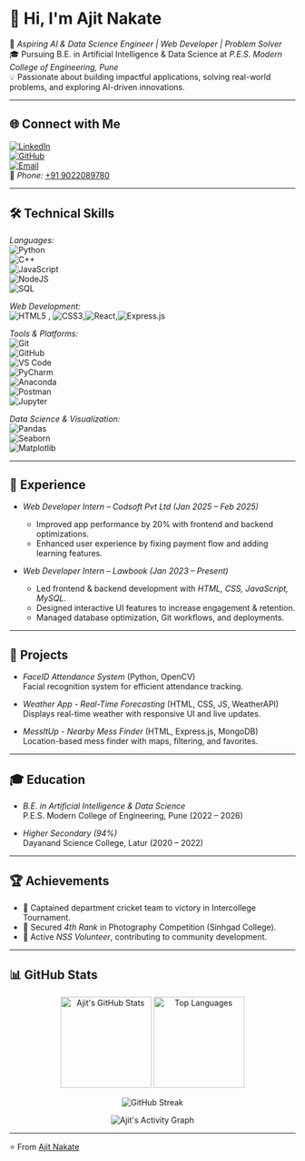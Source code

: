 # 👋 Hi, I'm Ajit Nakate  

🚀 *Aspiring AI & Data Science Engineer | Web Developer | Problem Solver*  
🎓 Pursuing B.E. in Artificial Intelligence & Data Science at *P.E.S. Modern College of Engineering, Pune*  
💡 Passionate about building impactful applications, solving real-world problems, and exploring AI-driven innovations.  

---

## 🌐 Connect with Me  
[![LinkedIn](https://img.shields.io/badge/LinkedIn-0A66C2?logo=linkedin&logoColor=white)](http://www.linkedin.com/in/ajit-nakate-6156652a6)  
[![GitHub](https://img.shields.io/badge/GitHub-171515?logo=github&logoColor=white)](https://github.com/aj2k4)  
[![Email](https://img.shields.io/badge/Gmail-D14836?logo=gmail&logoColor=white)](mailto:ajitnakate3@gmail.com)  
📱 *Phone:* [+91 9022089780](tel:+919022089780)  

---

## 🛠 Technical Skills  

*Languages:*  
![Python](https://img.shields.io/badge/Python-3776AB?logo=python&logoColor=white)  
![C++](https://img.shields.io/badge/C++-00599C?logo=cplusplus&logoColor=white)  
![JavaScript](https://img.shields.io/badge/JavaScript-F7DF1E?logo=javascript&logoColor=black)  
![NodeJS](https://img.shields.io/badge/Node.js-339933?logo=node.js&logoColor=white)  
![SQL](https://img.shields.io/badge/SQL-336791?logo=postgresql&logoColor=white)  

*Web Development:*  
![HTML5](https://img.shields.io/badge/HTML5-E34F26?logo=html5&logoColor=white) , ![CSS3](https://img.shields.io/badge/CSS3-1572B6?logo=css3&logoColor=white),![React](https://img.shields.io/badge/React-61DAFB?logo=react&logoColor=black),![Express.js](https://img.shields.io/badge/Express.js-000000?logo=express&logoColor=white) 
 
 
 

*Tools & Platforms:*  
![Git](https://img.shields.io/badge/Git-F05032?logo=git&logoColor=white)  
![GitHub](https://img.shields.io/badge/GitHub-171515?logo=github&logoColor=white)  
![VS Code](https://img.shields.io/badge/VS_Code-007ACC?logo=visualstudiocode&logoColor=white)  
![PyCharm](https://img.shields.io/badge/PyCharm-21D789?logo=pycharm&logoColor=black)  
![Anaconda](https://img.shields.io/badge/Anaconda-44A833?logo=anaconda&logoColor=white)  
![Postman](https://img.shields.io/badge/Postman-FF6C37?logo=postman&logoColor=white)  
![Jupyter](https://img.shields.io/badge/Jupyter-F37626?logo=jupyter&logoColor=white)  

*Data Science & Visualization:*  
![Pandas](https://img.shields.io/badge/Pandas-150458?logo=pandas&logoColor=white)  
![Seaborn](https://img.shields.io/badge/Seaborn-3776AB?logoColor=white)  
![Matplotlib](https://img.shields.io/badge/Matplotlib-0C55A5?logoColor=white)  

---

## 💼 Experience  

- *Web Developer Intern – Codsoft Pvt Ltd (Jan 2025 – Feb 2025)*  
  - Improved app performance by 20% with frontend and backend optimizations.  
  - Enhanced user experience by fixing payment flow and adding learning features.  

- *Web Developer Intern – Lawbook (Jan 2023 – Present)*  
  - Led frontend & backend development with *HTML, CSS, JavaScript, MySQL*.  
  - Designed interactive UI features to increase engagement & retention.  
  - Managed database optimization, Git workflows, and deployments.  

---

## 🚀 Projects  

- *FaceID Attendance System* (Python, OpenCV)  
  Facial recognition system for efficient attendance tracking.  

- *Weather App - Real-Time Forecasting* (HTML, CSS, JS, WeatherAPI)  
  Displays real-time weather with responsive UI and live updates.  

- *MessItUp - Nearby Mess Finder* (HTML, Express.js, MongoDB)  
  Location-based mess finder with maps, filtering, and favorites.  

---

## 🎓 Education  

- *B.E. in Artificial Intelligence & Data Science*  
  P.E.S. Modern College of Engineering, Pune (2022 – 2026)  

- *Higher Secondary (94%)*  
  Dayanand Science College, Latur (2020 – 2022)  

---

## 🏆 Achievements  

- 🏏 Captained department cricket team to victory in Intercollege Tournament.  
- 📸 Secured *4th Rank* in Photography Competition (Sinhgad College).  
- 🤝 Active *NSS Volunteer*, contributing to community development.  

---

## 📊 GitHub Stats  

<p align="center">
  <img src="https://github-readme-stats.vercel.app/api?username=aj2k4&show_icons=true&theme=tokyonight" alt="Ajit's GitHub Stats" height="160"/>
  <img src="https://github-readme-stats.vercel.app/api/top-langs/?username=aj2k4&layout=compact&theme=tokyonight" alt="Top Languages" height="160"/>
</p>

<p align="center">
  <img src="https://streak-stats.demolab.com?user=aj2k4&theme=tokyonight&border_radius=10" alt="GitHub Streak"/>
</p>

<p align="center">
  <img src="https://github-readme-activity-graph.vercel.app/graph?username=aj2k4&theme=tokyo-night" alt="Ajit's Activity Graph"/>
</p>

---

⭐ From [Ajit Nakate](https://github.com/aj2k4)
